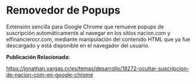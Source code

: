# Removedor de Popups

Extensión sencilla para Google Chrome que remueve popups de suscripción automáticamente al navegar en los sitios nacion.com y elfinancierocr.com, mediante manipulación del contenido HTML que ya fue descargado y está disponible en el navegador del usuario.

<b>Publicación Relacionada:</b>

https://jonathan.vargas.cr/es/temas/desarrollo/18272-ocultar-suscripcion-de-nacion-com-en-google-chrome
